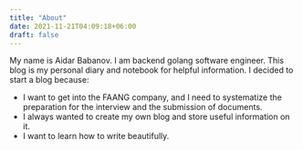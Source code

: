 ```yaml
---
title: "About"
date: 2021-11-21T04:09:18+06:00
draft: false
---
```


My name is Aidar Babanov. I am backend golang software engineer.
This blog is my personal diary and notebook for helpful information.
I decided to start a blog because:

- I want to get into the FAANG company, and I need to systematize the preparation for the interview and the submission of documents.
- I always wanted to create my own blog and store useful information on it.
- I want to learn how to write beautifully.

